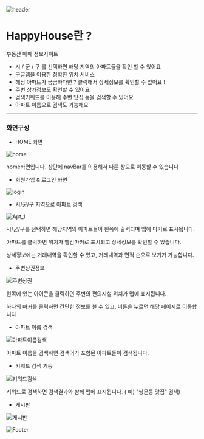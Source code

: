 ![header](https://capsule-render.vercel.app/api?type=wave&color=393735&height=120&section=header&text=HappyHouse&fontSize=50&fontColor=b1a8a2)

# HappyHouse란 ? 
부동산 매매 정보사이트

+ 시 / 군 / 구 를 선택하면 해당 지역의 아파트들을 확인 할 수 있어요
+ 구글맵을 이용한 정확한 위치 서비스
+ 해당 아파트가 궁금하다면 ?  클릭해서 상세정보를 확인할 수 있어요 !
+ 주변 상가정보도 확인할 수 있어요 
+ 검색키워드를 이용해 주변 맛집 등을 검색할 수 있어요
+ 아파트 이름으로 검색도 가능해요 
-----------
### 화면구성
+ HOME 화면

![home](https://user-images.githubusercontent.com/75300624/175822121-80a5f3ae-a90c-4e37-9376-c07eff5b29b1.gif)

home화면입니다. 상단에 navBar를 이용해서 다른 창으로 이동할 수 있습니다

+ 회원가입 & 로그인 화면

![login](https://user-images.githubusercontent.com/75300624/175822650-e1ca490d-b1e2-4a4f-9787-5a570747102a.gif)

+ 시/군/구 지역으로 아파트 검색

![Apt_1](https://user-images.githubusercontent.com/75300624/175822932-4c27b85c-648e-434f-8469-a1d9896b95bb.gif)

시/군/구를 선택하면 해당지역의 아파트들이 왼쪽에 출력되며 맵에 마커로 표시됩니다.

아파트를 클릭하면 위치가 빨간마커로 표시되고 상세정보를 확인할 수 있습니다. 

상세정보에는 거래내역을 확인할 수 있고, 거래내역과 면적 순으로 보기가 가능합니다.

+ 주변상권정보

![주변상권](https://user-images.githubusercontent.com/75300624/175823570-f400c988-6ad0-44c8-8fea-45ffabd4e1d3.gif)

왼쪽에 있는 아이콘을 클릭하면 주변의 편의시설 위치가 맵에 표시됩니다.

하나의 마커를 클릭하면 간단한 정보를 볼 수 있고, 버튼을 누르면 해당 페이지로 이동합니다

+ 아파트 이름 검색

![아파트이름검색](https://user-images.githubusercontent.com/75300624/175823941-2a5588c8-392b-4a58-aa78-eebabf28ef49.gif)

아파트 이름을 검색하면 검색어가 포함된 아파트들이 검색됩니다.

+ 키워드 검색 기능

![키워드검색](https://user-images.githubusercontent.com/75300624/175824204-fff4980c-a976-45af-9f3f-b5ba74445851.gif)

키워드로 검색하면 검색결과와 함께 맵에 표시됩니다. ( 예) "쌍문동 맛집" 검색)

+ 게시판 

![게시판](https://user-images.githubusercontent.com/75300624/175824388-b1758d91-6be6-4ba2-a3bb-c69c6d6384cf.gif)


![Footer](https://capsule-render.vercel.app/api?type=wave&color=393735&height=200&section=footer)
